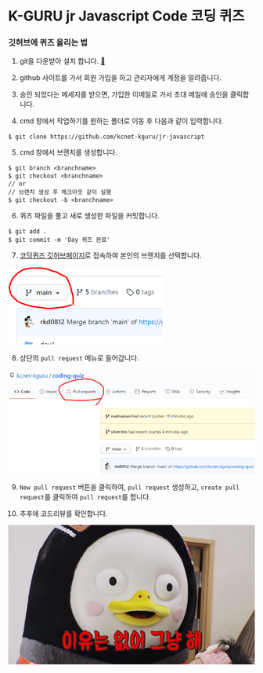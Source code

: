 # K-GURU jr Javascript Code 코딩 퀴즈

### 깃허브에 퀴즈 올리는 법

1. git을 다운받아 설치 합니다. [:link:](https://git-scm.com/downloads)

2. github 사이트를 가서 회원 가입을 하고 관리자에게 계정을 알려줍니다.

3. 승인 되었다는 메세지를 받으면, 가입한 이메일로 가서 초대 메일에 승인을 클릭합니다.

4. cmd 창에서 작업하기를 원하는 폴더로 이동 후 다음과 같이 입력합니다.
```
$ git clone https://github.com/kcnet-kguru/jr-javascript
```

5. cmd 창에서 브랜치를 생성합니다.
```
$ git branch <branchname>
$ git checkout <branchname>
// or
// 브랜치 생성 후 체크아웃 같이 실행
$ git checkout -b <branchname>
```

6. 퀴즈 파일을 풀고 새로 생성한 파일을 커밋합니다.

```
$ git add .
$ git commit -m 'Day 퀴즈 완료'
```

7. [코딩퀴즈 깃허브페이지](https://github.com/kcnet-kguru/jr-javascript)로 접속하여 본인의 브랜치를 선택합니다.

![ex_screenshot](./images/branch.png)

8. 상단의 `pull request` 메뉴로 들어갑니다.

![ex_screenshot](./images/pull_request.png)

9. `New pull request` 버튼을 클릭하여, `pull request` 생성하고, `create pull request`를 클릭하여 `pull request`를 합니다.

10.   추후에 코드리뷰를 확인합니다.

![ex_screenshot](./images/unnamed.jpg)